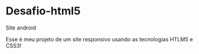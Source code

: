 # Desafio-html5
 Site android

Esse é meu projeto de um site responsivo usando as tecnologias HTLM5 e CSS3!
